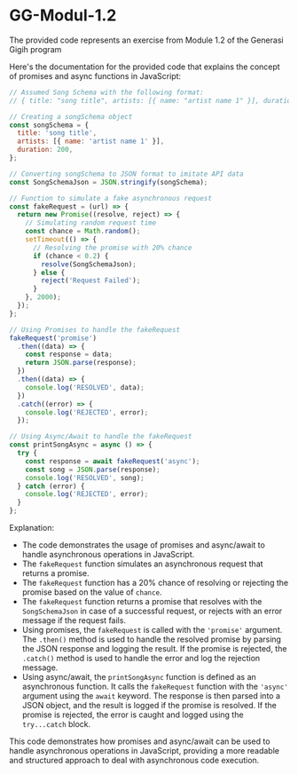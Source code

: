 # GG-Modul-1.2
The provided code represents an exercise from Module 1.2 of the Generasi Gigih program

Here's the documentation for the provided code that explains the concept of promises and async functions in JavaScript:

```javascript
// Assumed Song Schema with the following format:
// { title: "song title", artists: [{ name: "artist name 1" }], duration: 200 }

// Creating a songSchema object
const songSchema = {
  title: 'song title',
  artists: [{ name: 'artist name 1' }],
  duration: 200,
};

// Converting songSchema to JSON format to imitate API data
const SongSchemaJson = JSON.stringify(songSchema);

// Function to simulate a fake asynchronous request
const fakeRequest = (url) => {
  return new Promise((resolve, reject) => {
    // Simulating random request time
    const chance = Math.random();
    setTimeout(() => {
      // Resolving the promise with 20% chance
      if (chance < 0.2) {
        resolve(SongSchemaJson);
      } else {
        reject('Request Failed');
      }
    }, 2000);
  });
};

// Using Promises to handle the fakeRequest
fakeRequest('promise')
  .then((data) => {
    const response = data;
    return JSON.parse(response); 
  })
  .then((data) => {
    console.log('RESOLVED', data); 
  })
  .catch((error) => {
    console.log('REJECTED', error); 
  });

// Using Async/Await to handle the fakeRequest
const printSongAsync = async () => {
  try {
    const response = await fakeRequest('async');
    const song = JSON.parse(response); 
    console.log('RESOLVED', song); 
  } catch (error) {
    console.log('REJECTED', error);
  }
};
```

Explanation:
- The code demonstrates the usage of promises and async/await to handle asynchronous operations in JavaScript.
- The `fakeRequest` function simulates an asynchronous request that returns a promise.
- The `fakeRequest` function has a 20% chance of resolving or rejecting the promise based on the value of `chance`.
- The `fakeRequest` function returns a promise that resolves with the `SongSchemaJson` in case of a successful request, or rejects with an error message if the request fails.
- Using promises, the `fakeRequest` is called with the `'promise'` argument. The `.then()` method is used to handle the resolved promise by parsing the JSON response and logging the result. If the promise is rejected, the `.catch()` method is used to handle the error and log the rejection message.
- Using async/await, the `printSongAsync` function is defined as an asynchronous function. It calls the `fakeRequest` function with the `'async'` argument using the `await` keyword. The response is then parsed into a JSON object, and the result is logged if the promise is resolved. If the promise is rejected, the error is caught and logged using the `try...catch` block.

This code demonstrates how promises and async/await can be used to handle asynchronous operations in JavaScript, providing a more readable and structured approach to deal with asynchronous code execution.
